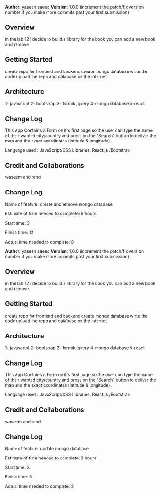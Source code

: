 **Author**: yaseen saeed
**Version**: 1.0.0 (increment the patch/fix version number if you make more commits past your first submission)

## Overview
<!-- Provide a high level overview of what this application is and why you are building it, beyond the fact that it's an assignment for this class. (i.e. What's your problem domain?) -->
in the lab 12 I decide to build a library for the book you can add a new book and remove 

## Getting Started
<!-- What are the steps that a user must take in order to build this app on their own machine and get it running? -->
create repo for frontend and backend
create mongo database 
wirte the code
upload the repo and database on the internet 

## Architecture
<!-- Provide a detailed description of the application design. What technologies (languages, libraries, etc) you're using, and any other relevant design information. -->
1- javascript
2- bootstrap
3- formik jquery
4-mongo database
5-react
## Change Log
<!-- Use this area to document the iterative changes made to your application as each feature is successfully implemented. Use time stamps. Here's an example:

01-01-2001 4:59pm - Application now has a fully-functional express server, with a GET route for the location resource. -->
This App Contains a Form on it's first page so the user can type the name of their wanted city/country and press on the "Search" button to deliver the map and the exact coordinates (latitude & longitude) .

Language used : JavaScript/CSS
Libraries: React.js /Bootstrap

## Credit and Collaborations
waseem and rand
<!-- Give credit (and a link) to other people or resources that helped you build this application. -->

## Change Log
Name of feature: create and remove mongo database

Estimate of time needed to complete: 6 hours

Start time: 3

Finish time: 12

Actual time needed to complete: 8

**Author**: yaseen saeed
**Version**: 1.0.0 (increment the patch/fix version number if you make more commits past your first submission)

## Overview
<!-- Provide a high level overview of what this application is and why you are building it, beyond the fact that it's an assignment for this class. (i.e. What's your problem domain?) -->
in the lab 12 I decide to build a library for the book you can add a new book and remove 

## Getting Started
<!-- What are the steps that a user must take in order to build this app on their own machine and get it running? -->
create repo for frontend and backend
create mongo database 
wirte the code
upload the repo and database on the internet 

## Architecture
<!-- Provide a detailed description of the application design. What technologies (languages, libraries, etc) you're using, and any other relevant design information. -->
1- javascript
2- bootstrap
3- formik jquery
4-mongo database
5-react
## Change Log
<!-- Use this area to document the iterative changes made to your application as each feature is successfully implemented. Use time stamps. Here's an example:

01-01-2001 4:59pm - Application now has a fully-functional express server, with a GET route for the location resource. -->
This App Contains a Form on it's first page so the user can type the name of their wanted city/country and press on the "Search" button to deliver the map and the exact coordinates (latitude & longitude) .

Language used : JavaScript/CSS
Libraries: React.js /Bootstrap

## Credit and Collaborations
waseem and rand
<!-- Give credit (and a link) to other people or resources that helped you build this application. -->

## Change Log
Name of feature: update mongo database

Estimate of time needed to complete: 2 hours

Start time: 3

Finish time: 5

Actual time needed to complete: 2

